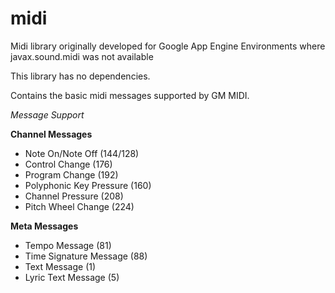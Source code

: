 # midi
Midi library originally developed for Google App Engine Environments where javax.sound.midi was not available

This library has no dependencies.

Contains the basic midi messages supported by GM MIDI.

*Message Support*

**Channel Messages**

* Note On/Note Off (144/128)
* Control Change (176)
* Program Change (192)
* Polyphonic Key Pressure (160)
* Channel Pressure (208)
* Pitch Wheel Change (224)

**Meta Messages**

* Tempo Message (81)
* Time Signature Message (88)
* Text Message (1)
* Lyric Text Message (5)


